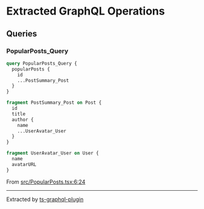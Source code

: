 # Extracted GraphQL Operations
## Queries

### PopularPosts_Query

```graphql
query PopularPosts_Query {
  popularPosts {
    id
    ...PostSummary_Post
  }
}

fragment PostSummary_Post on Post {
  id
  title
  author {
    name
    ...UserAvatar_User
  }
}

fragment UserAvatar_User on User {
  name
  avatarURL
}
```

From [src/PopularPosts.tsx:6:24](src/PopularPosts.tsx#L6-L13)
    
---
Extracted by [ts-graphql-plugin](https://github.com/Quramy/ts-graphql-plugin)